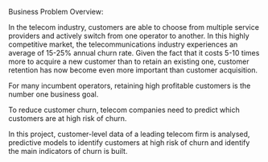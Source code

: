 Business Problem Overview:

In the telecom industry, customers are able to choose from multiple service providers and actively switch from one operator to another. In this highly competitive market, 
the telecommunications industry experiences an average of 15-25% annual churn rate. Given the fact that it costs 5-10 times more to acquire a new customer than to retain an existing one, 
customer retention has now become even more important than customer acquisition.
 
For many incumbent operators, retaining high profitable customers is the number one business goal.
 
To reduce customer churn, telecom companies need to predict which customers are at high risk of churn.
 
In this project, customer-level data of a leading telecom firm is analysed, predictive models to identify customers at high risk of churn and identify the main indicators of churn is built.
